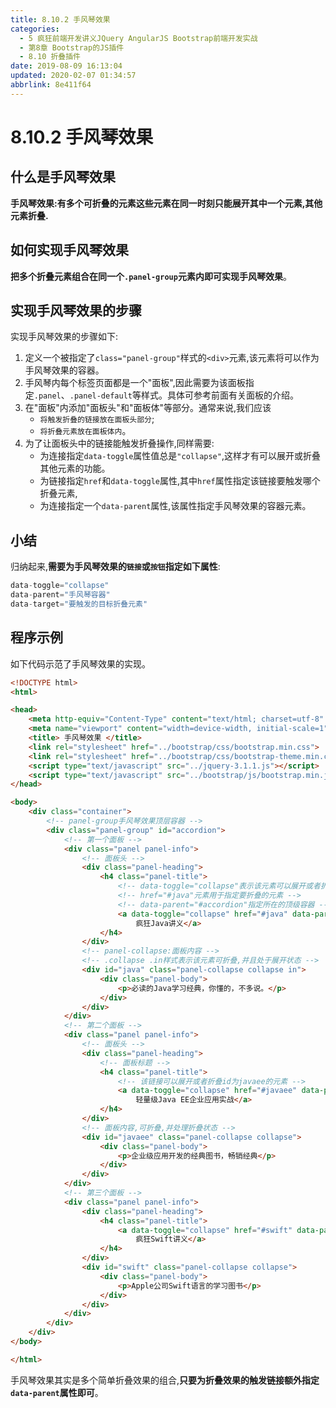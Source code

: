 ```yaml
---
title: 8.10.2 手风琴效果
categories: 
  - 5 疯狂前端开发讲义JQuery AngularJS Bootstrap前端开发实战
  - 第8章 Bootstrap的JS插件
  - 8.10 折叠插件
date: 2019-08-09 16:13:04
updated: 2020-02-07 01:34:57
abbrlink: 8e411f64
---
```

# 8.10.2 手风琴效果 #
## 什么是手风琴效果 ##
**手风琴效果:有多个可折叠的元素这些元素在同一时刻只能展开其中一个元素,其他元素折叠.**
## 如何实现手风琴效果 ##
**把多个折叠元素组合在同一个`.panel-group`元素内即可实现手风琴效果**。
## 实现手风琴效果的步骤 ##
实现手风琴效果的步骤如下:
1. 定义一个被指定了`class="panel-group"`样式的`<div>`元素,该元素将可以作为手风琴效果的容器。
2. 手风琴内每个标签页面都是一个"面板",因此需要为该面板指定`.panel`、`.panel-default`等样式。具体可参考前面有关面板的介绍。
3. 在"面板"内添加"面板头"和"面板体"等部分。通常来说,我们应该
    - `将触发折叠的链接放在面板头部分`;
    - `将折叠元素放在面板体内`。
4. 为了让面板头中的链接能触发折叠操作,同样需要:
    - 为连接指定`data-toggle`属性值总是`"collapse"`,这样才有可以展开或折叠其他元素的功能。
    - 为链接指定`href`和`data-toggle`属性,其中`href`属性指定该链接要触发哪个折叠元素,
    - 为连接指定一个`data-parent`属性,该属性指定手风琴效果的容器元素。

## 小结 ##
归纳起来,**需要为手风琴效果的`链接`或`按钮`指定如下属性**:
```javascript
data-toggle="collapse"
data-parent="手风琴容器"
data-target="要触发的目标折叠元素"
```
## 程序示例 ##
如下代码示范了手风琴效果的实现。
```html
<!DOCTYPE html>
<html>

<head>
    <meta http-equiv="Content-Type" content="text/html; charset=utf-8" />
    <meta name="viewport" content="width=device-width, initial-scale=1">
    <title> 手风琴效果 </title>
    <link rel="stylesheet" href="../bootstrap/css/bootstrap.min.css">
    <link rel="stylesheet" href="../bootstrap/css/bootstrap-theme.min.css">
    <script type="text/javascript" src="../jquery-3.1.1.js"></script>
    <script type="text/javascript" src="../bootstrap/js/bootstrap.min.js"></script>
</head>

<body>
    <div class="container">
        <!-- panel-group手风琴效果顶层容器 -->
        <div class="panel-group" id="accordion">
            <!-- 第一个面板 -->
            <div class="panel panel-info">
                <!-- 面板头 -->
                <div class="panel-heading">
                    <h4 class="panel-title">
                        <!-- data-toggle="collapse"表示该元素可以展开或者折叠元素 -->
                        <!-- href="#java"元素用于指定要折叠的元素 -->
                        <!-- data-parent="#accordion"指定所在的顶级容器 -->
                        <a data-toggle="collapse" href="#java" data-parent="#accordion">
                            疯狂Java讲义</a>
                    </h4>
                </div>
                <!-- panel-collapse:面板内容 -->
                <!-- .collapse .in样式表示该元素可折叠,并且处于展开状态 -->
                <div id="java" class="panel-collapse collapse in">
                    <div class="panel-body">
                        <p>必读的Java学习经典，你懂的，不多说。</p>
                    </div>
                </div>
            </div>
            <!-- 第二个面板 -->
            <div class="panel panel-info">
                <!-- 面板头 -->
                <div class="panel-heading">
                    <!-- 面板标题 -->
                    <h4 class="panel-title">
                        <!-- 该链接可以展开或者折叠id为javaee的元素 -->
                        <a data-toggle="collapse" href="#javaee" data-parent="#accordion">
                            轻量级Java EE企业应用实战</a>
                    </h4>
                </div>
                <!-- 面板内容,可折叠,并处理折叠状态 -->
                <div id="javaee" class="panel-collapse collapse">
                    <div class="panel-body">
                        <p>企业级应用开发的经典图书，畅销经典</p>
                    </div>
                </div>
            </div>
            <!-- 第三个面板 -->
            <div class="panel panel-info">
                <div class="panel-heading">
                    <h4 class="panel-title">
                        <a data-toggle="collapse" href="#swift" data-parent="#accordion">
                            疯狂Swift讲义</a>
                    </h4>
                </div>
                <div id="swift" class="panel-collapse collapse">
                    <div class="panel-body">
                        <p>Apple公司Swift语言的学习图书</p>
                    </div>
                </div>
            </div>
        </div>
    </div>
</body>

</html>
```
手风琴效果其实是多个简单折叠效果的组合,**只要为折叠效果的触发链接额外指定`data-parent`属性即可**。


